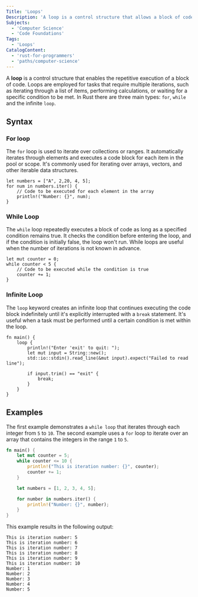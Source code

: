 ```yaml
---
Title: 'Loops'
Description: 'A loop is a control structure that allows a block of code to be executed repeatedly.'
Subjects:
  - 'Computer Science'
  - 'Code Foundations'
Tags:
  - 'Loops'
CatalogContent:
  - 'rust-for-programmers'
  - 'paths/computer-science'
---
```


A **loop** is a control structure that enables the repetitive execution of a block of code. Loops are employed for tasks that require multiple iterations, such as iterating through a list of items, performing calculations, or waiting for a specific condition to be met. In Rust there are three main types: `for`, `while` and the infinite `loop`.

## Syntax

### For loop

The `for` loop is used to iterate over collections or ranges. It automatically iterates through elements and executes a code block for each item in the pool or scope. It's commonly used for iterating over arrays, vectors, and other iterable data structures.

```pseudo
let numbers = ["A", 2,20, 4, 5];
for num in numbers.iter() {
    // Code to be executed for each element in the array
    println!("Number: {}", num);
}
```

### While Loop

The `while` loop repeatedly executes a block of code as long as a specified condition remains true. It checks the condition before entering the loop, and if the condition is initially false, the loop won't run. While loops are useful when the number of iterations is not known in advance.

```pseudo
let mut counter = 0;
while counter < 5 {
    // Code to be executed while the condition is true
    counter += 1;
}
```

### Infinite Loop

The `loop` keyword creates an infinite loop that continues executing the code block indefinitely until it's explicitly interrupted with a `break` statement. It's useful when a task must be performed until a certain condition is met within the loop.

```pseudo
fn main() {
    loop {
        println!("Enter 'exit' to quit: ");
        let mut input = String::new();
        std::io::stdin().read_line(&mut input).expect("Failed to read line");

        if input.trim() == "exit" {
            break;
        }
    }
}
```

## Examples

The first example demonstrates a `while loop` that iterates through each integer from `5` to `10`. The second example uses a `for` loop to iterate over an array that contains the integers in the range `1` to `5`.

```rust
fn main() {
    let mut counter = 5;
    while counter <= 10 {
        println!("This is iteration number: {}", counter);
        counter += 1;
    }

    let numbers = [1, 2, 3, 4, 5];

    for number in numbers.iter() {
        println!("Number: {}", number);
    }
}
```

This example results in the following output:

```shell
This is iteration number: 5
This is iteration number: 6
This is iteration number: 7
This is iteration number: 8
This is iteration number: 9
This is iteration number: 10
Number: 1
Number: 2
Number: 3
Number: 4
Number: 5
```